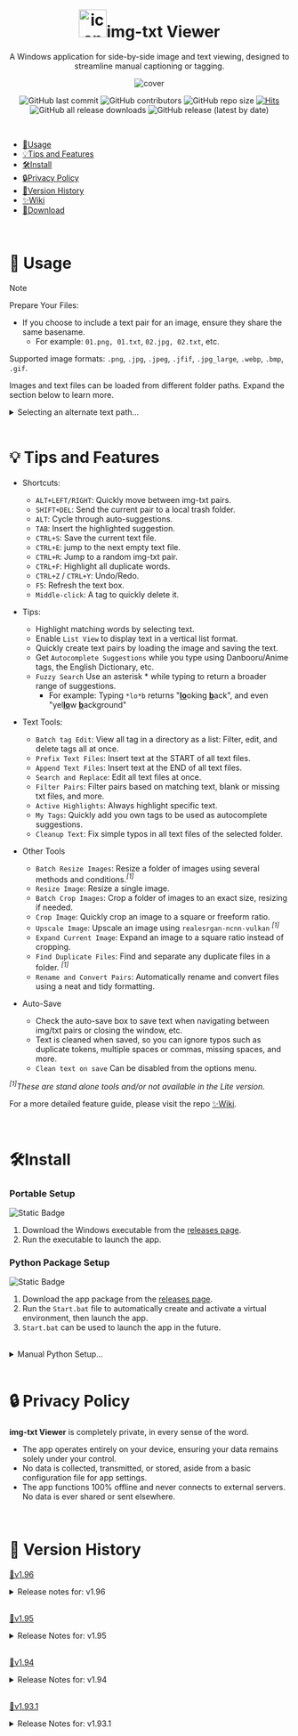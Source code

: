<h1 align="center"><img src="https://github.com/Nenotriple/img-txt_viewer/assets/70049990/8342e197-25c7-4e78-a27d-38daa79b4330" alt="icon" width="50">img-txt Viewer</h1>
<p align="center">A Windows application for side-by-side image and text viewing, designed to streamline manual captioning or tagging.</p>
<p align="center"><img src="https://github.com/Nenotriple/img-txt_viewer/assets/70049990/d7d9c754-aae4-4add-882d-fef105cd0531" alt="cover"></p>


<div align="center">

![GitHub last commit](https://img.shields.io/github/last-commit/Nenotriple/img-txt_viewer)
![GitHub contributors](https://img.shields.io/github/contributors/Nenotriple/img-txt_viewer)
![GitHub repo size](https://img.shields.io/github/repo-size/Nenotriple/img-txt_viewer)
[![Hits](https://hits.seeyoufarm.com/api/count/incr/badge.svg?url=https%3A%2F%2Fgithub.com%2FNenotriple%2Fimg-txt_viewer&count_bg=%2379C83D&title_bg=%23555555&icon=&icon_color=%23E7E7E7&title=hits&edge_flat=false)](https://hits.seeyoufarm.com)
![GitHub all release downloads](https://img.shields.io/github/downloads/Nenotriple/img-txt_viewer/total)
![GitHub release (latest by date)](https://img.shields.io/github/v/release/Nenotriple/img-txt_viewer)


</div>


<br>


- [📝Usage](#-usage)
- [💡Tips and Features](#-tips-and-features)
- [🛠️Install](#-install)
- [🔒Privacy Policy](#-privacy-policy)
- [📜Version History](#-version-history)
- [✨Wiki](https://github.com/Nenotriple/img-txt_viewer/wiki)
- [💾Download](https://github.com/Nenotriple/img-txt_viewer/releases?q=executable&expanded=true)


<br>


# 📝 Usage


> [!NOTE]
>
> Prepare Your Files:
>
> - If you choose to include a text pair for an image, ensure they share the same basename.
>   - For example: `01.png, 01.txt`, `02.jpg, 02.txt`, etc.
>
> Supported image formats: `.png`, `.jpg`, `.jpeg`, `.jfif`, `.jpg_large`, `.webp`, `.bmp`, `.gif`.


Images and text files can be loaded from different folder paths. Expand the section below to learn more.


<details>


  <summary>Selecting an alternate text path...</summary>


---


By default, text files are loaded from the selected directory. To load text files from a different path:
1. Select a directory as usual.
2. Right-click the `Browse...` button and choose `Set Text File Path`.
3. When an alternate path is chosen, a blue indicator appears to the left of the directory entry. Hover over the indicator to view the selected text path.


<br>


Example folder structures:
```
.
└── dataset/
    ├── 01.png
    ├── 01.txt
    ├── 02.jpg
    └── 02.txt
```
*(Images and text files in same folder)*

```
.
└── dataset/
    ├── images/
    │   ├── 01.png
    │   └── 02.jpg
    └── captions/
        ├── 01.txt
        └── 02.txt
```
*(Images and text files in separate folder)*


</details>


<br>


# 💡 Tips and Features


- Shortcuts:
  - `ALT+LEFT/RIGHT`: Quickly move between img-txt pairs.
  - `SHIFT+DEL`: Send the current pair to a local trash folder.
  - `ALT`: Cycle through auto-suggestions.
  - `TAB`: Insert the highlighted suggestion.
  - `CTRL+S`: Save the current text file.
  - `CTRL+E`: jump to the next empty text file.
  - `CTRL+R`: Jump to a random img-txt pair.
  - `CTRL+F`: Highlight all duplicate words.
  - `CTRL+Z` / `CTRL+Y`: Undo/Redo.
  - `F5`: Refresh the text box.
  - `Middle-click`: A tag to quickly delete it.

- Tips:
  - Highlight matching words by selecting text.
  - Enable `List View` to display text in a vertical list format.
  - Quickly create text pairs by loading the image and saving the text.
  - Get `Autocomplete Suggestions` while you type using Danbooru/Anime tags, the English Dictionary, etc.
  - `Fuzzy Search` Use an asterisk * while typing to return a broader range of suggestions.
    - For example: Typing `*lo*b` returns "<ins>**lo**</ins>oking <ins>**b**</ins>ack", and even "yel<ins>**lo**</ins>w <ins>**b**</ins>ackground"

- Text Tools:
  - `Batch tag Edit`: View all tag in a directory as a list: Filter, edit, and delete tags all at once.
  - `Prefix Text Files`: Insert text at the START of all text files.
  - `Append Text Files`: Insert text at the END of all text files.
  - `Search and Replace`: Edit all text files at once.
  - `Filter Pairs`: Filter pairs based on matching text, blank or missing txt files, and more.
  - `Active Highlights`: Always highlight specific text.
  - `My Tags`: Quickly add you own tags to be used as autocomplete suggestions.
  - `Cleanup Text`: Fix simple typos in all text files of the selected folder.

 - Other Tools
   - `Batch Resize Images`: Resize a folder of images using several methods and conditions._<sup>[1]</sup>_
   - `Resize Image`: Resize a single image.
   - `Batch Crop Images`: Crop a folder of images to an exact size, resizing if needed.
   - `Crop Image`: Quickly crop an image to a square or freeform ratio.
   - `Upscale Image`: Upscale an image using `realesrgan-ncnn-vulkan` _<sup>[1]</sup>_
   - `Expand Current Image`: Expand an image to a square ratio instead of cropping.
   - `Find Duplicate Files`: Find and separate any duplicate files in a folder. _<sup>[1]</sup>_
   - `Rename and Convert Pairs`: Automatically rename and convert files using a neat and tidy formatting.

 - Auto-Save
   - Check the auto-save box to save text when navigating between img/txt pairs or closing the window, etc.
   - Text is cleaned when saved, so you can ignore typos such as duplicate tokens, multiple spaces or commas, missing spaces, and more.
   - `Clean text on save` Can be disabled from the options menu.

_<sup>[1]</sup>These are stand alone tools and/or not available in the Lite version._

For a more detailed feature guide, please visit the repo [✨Wiki](https://github.com/Nenotriple/img-txt_viewer/wiki).


<br>


# 🛠️Install
### Portable Setup
![Static Badge](https://img.shields.io/badge/Windows-gray)

1. Download the Windows executable from the [releases page](https://github.com/Nenotriple/img-txt_viewer/releases?q=executable&expanded=true).
2. Run the executable to launch the app.


### Python Package Setup
![Static Badge](https://img.shields.io/badge/Windows-Python_3.10%2B-green)

1. Download the app package from the [releases page](https://github.com/Nenotriple/img-txt_viewer/releases?q=package&expanded=true).
2. Run the `Start.bat` file to automatically create and activate a virtual environment, then launch the app.
3. `Start.bat` can be used to launch the app in the future.


<br>


<details>


  <summary>Manual Python Setup...</summary>


![Static Badge](https://img.shields.io/badge/Windows-Python_3.10%2B-green)


<br>


1. **Clone the repository:**
```
git clone https://github.com/Nenotriple/img-txt_viewer.git
```


3. **Navigate into the project directory:**
```
cd img-txt_viewer`
```


5. **Create and activate a virtual environment:**
```
python -m venv venv
venv\Scripts\activate
```


6. **Install the required dependencies:**
```
pip install -r requirements.txt
```


7. **Launch the app:**
```
python img-txt_viewer.pyw
```


</details>


<br>


# 🔒 Privacy Policy

**img-txt Viewer** is completely private, in every sense of the word.
- The app operates entirely on your device, ensuring your data remains solely under your control.
- No data is collected, transmitted, or stored, aside from a basic configuration file for app settings.
- The app functions 100% offline and never connects to external servers. No data is ever shared or sent elsewhere.


<br>


# 📜 Version History


[💾v1.96](https://github.com/Nenotriple/img-txt_viewer/releases/tag/v1.96)


<details>
  <summary>Release notes for: v1.96</summary>


This release incorporates several new features, including a reworked Batch Tag Edit tool, a Thumbnail Panel for quick navigation, and an Edit Image Panel for adjusting image properties. Additionally, numerous bugs have been fixed, such as issues with the Delete Pair tool, image quality degradation, and memory leaks.

The app now targets Windows 11, and while it doesn't offer an complete `Aero` theme, many widgets have been updated to utilize a more modern theme where appropriate.


  - New:
    - `Batch Tag Delete` has been renamed to `Batch Tag Edit`.
      - This tool has been completely reworked to allow for more versatile tag editing.
      - The interface is now more convenient and user-friendly, allowing you to see all pending changes before committing them.
      - It is no longer supported as a stand-alone tool.
    - New feature `Thumbnail Panel`: Displayed below the current image for quick navigation.
    - New feature `Edit Image Panel`: Enabled from the options/image menu, this section allows you to edit the `Brightness`, `Contrast`, `Saturation`, `Sharpness`, `Highlights`, and `Shadows` of the current image.
    - New feature `Edit Image...`: Open the current image in an external editor, the default is MS Paint.
      - Running `Set Default Image Editor` will open a dialog to select the executable (or `.py`, `.pyw`) path to use as the default image editor.
      - This should work with any app that accepts a file path as a launch argument. (Gimp, Krita, Photoshop, etc.)
    - New tool `Create Wildcard From Captions`: Combine all image captions into a single text file, each set of image captions separated by a newline.
    - Added `Copy` command to the right-click textbox context menu.
    - Added `Last` to the index entry right-click context menu to quickly jump to the last img-txt pair.
    - A quick guided setup will run on the app's first launch, or if the settings file is deleted/reset.
      - This will set the preferred autocomplete dictionaries and matching settings.
    - You can now press `CTRL+W` to close the current window.


<br>


  - Fixed:
    - Fixed issue where the `Delete Pair` tool would overwrite the next index with the deleted text. #31
    - Fixed an issue that was degrading the quality of the displayed image and not respecting the `Image Display Quality` setting.
    - Fixed a memory leak that could occur whenever the primary image is displayed.
    - Fixed Next/Previous button not properly displaying their relief when clicked.
    - Fixed an issue where landscape images were improperly scaled, leading to an incorrect aspect ratio.
      - Additionally, large landscape images now scale to fit the window frame better.
    - Fixed `Open Text Directory...` not respecting the actual filepath if set by `Set Text File Path...`.
    - Fixed issue where the file lists were not updated when using the internal function "jump_to_image()".
    - Fixed an issue where the `alt text path` could be set to `.` when declining to reload the last directory.
    - Fixed a bug where the window height would enlarge slightly when dragging the window from by the displayed image.
    - Fixed the following tools not respecting the `Loading Order > Descending` setting, causing them to jump to the wrong index.
      - `Image Grid`, `Upscale Image`, `Resize Image`
    - Potential fix for the `Stats > PPI` calculation returning "0.00".
    - if `clean-text` is enabled: The primary text box is now properly refreshed when saving.


<br>


  - Other changes:
    - Using `Open Current Directory...` will now automatically select the current image in the file explorer. #30
      - The `Open` button will also select the current image if the path being opened is the same as the image path.
    - The Image info (the stats displayed above the image) is now cached for quicker access.
    - `Zip Dataset...` Now only zips images and text files in the selected directory, omitting subfolders.
    - The `Options`, and `Tools` menus have been reorganized.
    - The color mode is now displayed in the image info panel.
    - You can now close the `Crop Image` window with the `Escape` key.
    - I've switched to Windows 11, so it's now the target operating system for this project. You may notice some UI changes.


<br>


  - Project Changes:
    - `Upscale`, `Batch Upscale`: v1.05:
      - FIXED: Prevent the app from hanging while upscaling a GIF.
      - Batch Upscale: Added a label to display the number of images upscaled and the total number of images.
      - Batch Upscale: Added a timer and ETA label to show the total time taken and the estimated time remaining.
      - Batch Upscale: Entry path ToolTips are now updated when the path is changed.
      - Widgets are now made with ttk (when appropriate) for better styling on Windows 11.
    - `Batch Resize`: v1.07:
      - NEW: A timer is now displayed in the bottom row.
      - FIXED: The following resize modes not working/causing an error: `Longer Side`, and `Height`
      - FIXED: The resize operation is now threaded, allowing the app to remain responsive during the resizing process.
    - `TkToolTip`: v1.06:
      - NEW: `justify` parameter: Configure text justification in the tooltip. (Default is "center")
      - NEW: `wraplength` parameter: Configure the maximum line width for text wrapping. (Default is 0, which disables wrapping)
      - NEW: `fade_in` and `fade_out` parameters: Configure fade-in and fade-out times. (Default is 75ms)
      - NEW: `origin` parameter: Configure the origin point of the tooltip. (Default is "mouse")
      - FIXED: Issue where the underlying widget would be impossible to interact with after hiding the tooltip.
      - CHANGE: Now uses `TkDefaultFont` instead of Tahoma as the default font for the tooltip text.
    - `PopUpZoom`v1.02:
      - New: `Rounded Corners` The popup now supports rounded corners. (Default: 30px)
    - `Batch Crop`(v1.03), `Resize Images`(v1.02), `Image Grid`(v1.04):
      - Widgets are now made with ttk (when appropriate) for better styling on Windows 11.


</details>


<br>


[💾v1.95](https://github.com/Nenotriple/img-txt_viewer/releases/tag/v1.95)


<details>


  <summary>Release Notes for: v1.95</summary>


  - New:
    - New tab `Stats`: View file stats related to the current directory, including total files, characters, captions, average characters, words, captions per file, lists of captions, resolutions, common words, and more.
    - New option `Loading Order`: Set the loading order based on name, file size, date, ascending/descending, etc.
    - New option `Reset Settings`: Reset all user settings to their default parameters, with an option to reset “My Tags”.
    - New option `Auto-Delete Blank Files`: Enable this setting to automatically remove blank text files when they're saved. [#25](https://github.com/Nenotriple/img-txt_viewer/issues/25)
    - New tool `Rename Pair`: Manually rename a single img-txt pair.
    - New tool `Create Blank Text Pairs`: This tool will create a text file for any un-paired image.
    - New tool `Archive Dataset`: Use this to quickly zip the current working folder.
    - New Tool `Batch Upscale`: Same as 'Upscale Image', but this can upscale an entire folder of images.
    - Enhanced text selection for the primary text box and most text entries, treating common punctuation and symbols as word boundaries on double-click and allowing selection of entire entry text strings with a triple-click. [#26](https://github.com/Nenotriple/img-txt_viewer/issues/26)
    - New text box right-click menu option: `Open Text File...`


<br>


  - Fixed:
    - Filtering using regex patterns now works as intended. [#27](https://github.com/Nenotriple/img-txt_viewer/issues/27)
    - Fixed right-click not triggering the primary text box context menu if the textbox wasn't initially focused with a left-click.
    - Fixed AttributeError when refreshing the custom dictionary.
    - Fixed the issue where using the `CTRL+S` hotkey to save the text wouldn't display *Saved* in the message label.
    - Fixed `Rename and Convert` improperly naming text file pairs.
    - Improved image loading to prevent [WinError 32], also fixing issues with the “Delete Pair” tool.
    - Improved UI handling of situations where filtering would result in zero matches.
    - Prevented the Image-Grid from opening when there aren't any images to display.
    - The file filter is now cleared when changing the selected directory.
    - Fixed issue where settings were not reset when clicking NO to reset "my_tags"


<br>


  - Other changes:
    - Toggle Zoom - The popup is now centered next to the mouse and behaves better around the screen edges.
    - `Delete img-txt Pair` now allows you to send the pair to the recycle bin.
    - Navigating pairs while auto-save is enabled is now much faster.
    - You can now set a filter by using the enter/return key with the filter widget in focus.
    - You can now quickly open the "settings.cfg", and "my_tags.csv" files in your default system app.
    - You can now use Regex patterns in the `Search` field of the Search and Replace tool, along with the Highlight tool.
    - You can now use the Up/Down arrow keys to navigate while the img-txt index entry is focus.
    - You can now hold Shift when navigating (all methods) to advance by 5 instead of 1.
    - This message label now displays "No Changes" when attempting to save a file without making changes to it.
    - Ensured auto_save_var is properly restored to its original value if the text box does not exist when changing the working directory.
    - The "Clear" button in the Filter tab now turns red when the filter is active, and the tooltip also changes to show the filter state.
    - The tools *'Rename img-txt Pairs'* and *'Rename and Convert img-txt Pairs'* have been combined into a single tool called `Batch Rename and/or Convert`.
    - Using Undo after S&R/Prefix/Append, will now delete text files that previously didn't exist at the time when those tools were ran.
    - This version comes with many small tweaks and updates, along with some minor internal code refactoring.


<br>


  - Project Changes:
    - **Image-Grid:** v1.03
      - New:
        - Filtering options are now moved to a new menu.
        - You can now filter images by `Resolution`, `Aspect Ratio`, `Filesize`, `Filename`, `Filetype`, and `Tags`.
          - Along with these operators, `=`, `<`, `>`, `*`
        - Resolution and Filesize are now displayed in the image tooltip.
        - `Auto-Close`: This setting is now saved to the `settings.cfg` file. [#24](https://github.com/Nenotriple/img-txt_viewer/issues/24)
      - Fixed:
        - Fixed the issue of not being able to focus on the image grid window when selecting it from the taskbar. [#24](https://github.com/Nenotriple/img-txt_viewer/issues/24)
      - Other changes:
        - Increased the default number of images loaded from 150 to 250.
        - Improved image and text cache.
        - Update index logic to support new loading order options.
    - **Upscale Image:** v1.04
      - New:
        - Now supports batch upscaling a folder of  images.
        - The `Upscale Factor` widget is now a slider allowing you to select `from 0.25`, `to 8.0`, in `0.25 increments`.
        - New settings: `Strength` Set this from 0%, to 100% to define how much of the original image is visible after upscaling.
      - Fixed:
        - Settings are now disabled while upscaling to prevent them from being adjusted while upscaling.
        - Fixed issues with opening and holding-up images in the process.
    - **TkToolTip:** v1.04
      - New:
        - Now supports an ipadx, or ipady value for interior spacing. The default value is 2.
      - Other changes:
        - x_offset, and y_offset have been renamed to padx, and pady.


</details>


<br>


[💾v1.94](https://github.com/Nenotriple/img-txt_viewer/releases/tag/v1.94)


<details>


  <summary>Release Notes for: v1.94</summary>


  - New:
    - New option: `Toggle Zoom`, This allows you to hover the mouse over the current image and display a zoomed in preview.
      - Use the Mouse-Wheel to zoom in and out.
      - Use Shift+Mouse-Wheel to increase or decrease the popup size.


<br>


  - Fixed:
    - `Image Grid`, Fixed issue where supported file types were case sensitive, leading to images not appearing, and indexing issues.


<br>


  - Other changes:
    - Improved performance of Autocomplete by optimizing: data loading, similar names, string operations, and suggestion retrieval. Up to 50% faster than v1.92
    - `Image Grid`, Now reuses image cache across instances to speed up loading.


</details>


<br>


[💾v1.93.1](https://github.com/Nenotriple/img-txt_viewer/releases/tag/v1.93.1)


<details>


  <summary>Release Notes for: v1.93.1</summary>


  - New:
    - New autocomplete matching modes: `Match Whole String`, and `Match Last Word` [732120e](https://github.com/Nenotriple/img-txt_viewer/commit/732120e61dbe0758f8f00c4852edf3f435b32c29)
      - `Match Whole String`, This option works exactly as before. All characters in the selected tag are considered for matching.
      - `Match Last Word`, This option will only match (and replace) the last word typed. This allows you to use autocomplete with natural sentences. You can type using an underscore as a space to join words together.
    - New option for image grid view: `Auto-Close`, Unchecking this option allows you to keep the image grid open after making a selection. [67593f4](https://github.com/Nenotriple/img-txt_viewer/commit/67593f4876daf0cdbc6170dbb7c8820b99d8636d)
    - New Tool: `Rename img-txt pairs`, Use this to clean-up the filenames of your dataset without converting the image types. [8f24a7e](https://github.com/Nenotriple/img-txt_viewer/commit/8f24a7e41a4fb4770fb5bd06d9dd2337b31c6270)
    - You can now choose the crop anchor point when using `Batch Crop Images`. [9d247ea](https://github.com/Nenotriple/img-txt_viewer/commit/9d247ea582218366be7969b4c30d20fb7e8fbe87)


<br>


  - Fixed:
    - Fixed issue #23 where initially loading a directory could result in the first text file displayed being erased. [ae56143](https://github.com/Nenotriple/img-txt_viewer/commit/ae561433a8a98fbcbbb3c1a1a6a35c05b412d9cc)


<br>


  - Other changes:
    - Improved performance of Autocomplete, by handling similar names more efficiently. Up to 40% faster than before. [d8be0f2](https://github.com/Nenotriple/img-txt_viewer/commit/d8be0f28ff681be45beb8ca7694e9fc4fb4aa55c)
    - Improved performance when viewing animated GIFs by first resizing all frames to the required size and caching them. [c8bd32a](https://github.com/Nenotriple/img-txt_viewer/commit/c8bd32a408213fab5cba0dd5842c9f9bb050e4fa)
    - Improved efficiency of TkToolTip by reusing tooltip widgets, adding visibility checks, and reducing unnecessary method calls. [8b6c0dc](https://github.com/Nenotriple/img-txt_viewer/commit/8b6c0dc70c7547bbb0c873cbc9e02235a8725cdd)
    - Slightly faster image loading by using PIL's thumbnail function to reduce aspect ratio calculation. [921b4d3](https://github.com/Nenotriple/img-txt_viewer/commit/921b4d38132e82078c34316fd12b45fc4e61694b)


<br>


  - Project Changes:
    - **Batch Resize Images:** v1.06 [19d5b4d](https://github.com/Nenotriple/img-txt_viewer/commit/19d5b4d5fbe3ac6629d0755e24f3b560be800125)
      - See full list of changes here: https://github.com/Nenotriple/batch_resize_images/releases
    - **Upscale:** v1.02 [616ddaa](https://github.com/Nenotriple/img-txt_viewer/commit/616ddaa6ebd897b3f63cf921406f0e5ed958f930)
      - The current and total GIF frames are now displayed in the UI.


</details>


<br>
